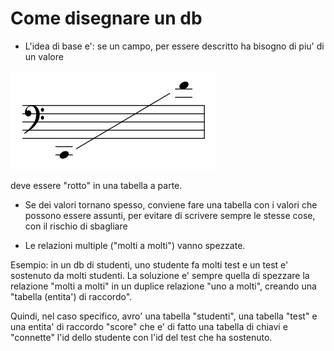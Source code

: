 # Come disegnare un db

* L'idea di base e': se un campo, per essere descritto ha bisogno di piu' di un valore

![alt tag](https://raw.githubusercontent.com/GiuseppeFasanella/Git_commands/master/images/basso.png)

deve essere "rotto" in una tabella a parte.


* Se dei valori tornano spesso, conviene fare una tabella con i valori che possono essere assunti, per evitare di scrivere sempre le stesse cose, con il rischio di sbagliare


* Le relazioni multiple ("molti a molti") vanno spezzate.

Esempio: in un db di studenti, uno studente fa molti test e un test e' sostenuto da molti studenti. La soluzione e' sempre quella di spezzare la relazione "molti a molti" in un duplice relazione "uno a molti", creando una "tabella (entita') di raccordo".

Quindi, nel caso specifico, avro' una tabella "studenti", una tabella "test" e una entita' di raccordo "score" che e' di fatto una tabella di chiavi e "connette" l'id dello studente con l'id del test che ha sostenuto.
